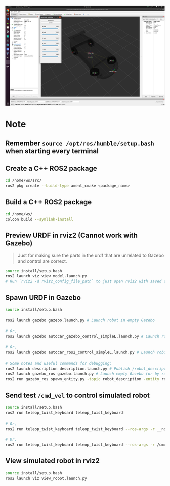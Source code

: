 ![Alt text](rviz2__winstxnhdw__AutoCarROS2.png)

# Note

## Remember `source /opt/ros/humble/setup.bash` when starting every terminal

## Create a C++ ROS2 package

```bash
cd /home/ws/src/
ros2 pkg create --build-type ament_cmake <package_name>
```

## Build a C++ ROS2 package

```bash
cd /home/ws/
colcon build --symlink-install
```

## Preview URDF in rviz2 (Cannot work with Gazebo)
> Just for making sure the parts in the urdf that are unrelated to Gazebo and control are correct.
```bash
source install/setup.bash
ros2 launch viz view_model.launch.py
# Run `rviz2 -d rviz2_config_file_path` to just open rviz2 with saved settings.
```

## Spawn URDF in Gazebo
```bash
source install/setup.bash

ros2 launch gazebo gazebo.launch.py # Launch robot in empty Gazebo

# Or,
ros2 launch gazebo autocar_gazebo_control_simpleL.launch.py # Launch robot in example saved world of Gazebo and controlled by gazebo_control using libgazebo_ros_ackermann_drive.so

# Or,
ros2 launch gazebo autocar_ros2_control_simpleL.launch.py # Launch robot in example saved world of Gazebo and controlled by ros2_control using ackermann_steering_controller/AckermannSteeringController

# Some notes and useful commands for debugging:
ros2 launch description description.launch.py # Publish /robot_description
ros2 launch gazebo_ros gazebo.launch.py # Launch empty Gazebo (or by running `gazebo --verbose -s libgazebo_ros_factory.so`)
ros2 run gazebo_ros spawn_entity.py -topic robot_description -entity robot_name # Spawn robot in Gazebo (or spawn robot SDF by running `ros2 run gazebo_ros spawn_entity.py -file sdf_file_path -entity robot_name`)
```

## Send test `/cmd_vel` to control simulated robot
```bash
source install/setup.bash
ros2 run teleop_twist_keyboard teleop_twist_keyboard

# Or,
ros2 run teleop_twist_keyboard teleop_twist_keyboard --ros-args -r __ns:=/target_namespace # Specify the namespace (to publish to /target_namespace/cmd_vel)

# Or,
ros2 run teleop_twist_keyboard teleop_twist_keyboard --ros-args -r /cmd_vel:=/target_namespace/target_topic # Remap the topic (to publish to /target_namespace/target_topic)
```

## View simulated robot in rviz2
```bash
source install/setup.bash
ros2 launch viz view_robot.launch.py
```